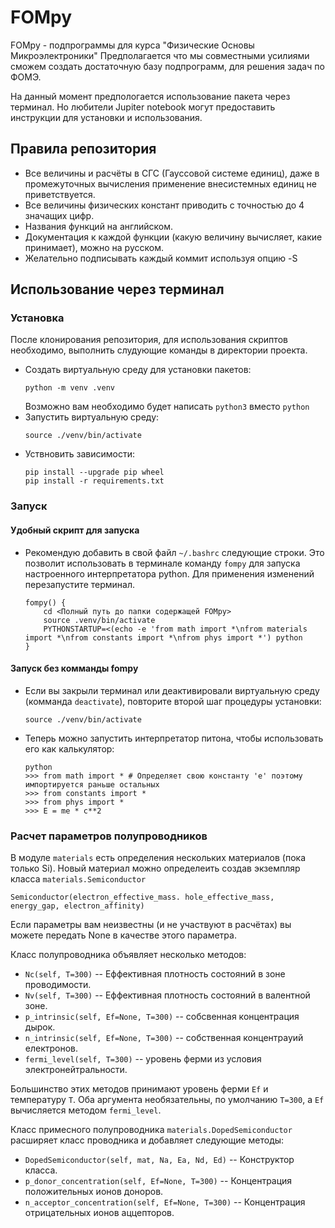 # FOMpy
FOMpy - подпрограммы для курса "Физические Основы Микроэлектроники"
Предполагается что мы совместными усилиями сможем создать достаточную базу подпрограмм,
для решения задач по ФОМЭ.

На данный момент предпологается использование пакета через терминал.
Но любители Jupiter notebook могут предоставить инструкции для установки и использования. 

## Правила репозитория
- Все величины и расчёты в СГС (Гауссовой системе единиц),
    даже в промежуточных вычисления применение внесистемных единиц не приветствуется.
- Все величины физических констант приводить с точностью до 4 значащих цифр.
- Названия функций на английском.
- Документация к каждой функции (какую величину вычисляет, какие принимает),
    можно на русском.
- Желательно подписывать каждый коммит используя опцию -S

## Использование через терминал
### Установка
После клонирования репозитория, для использования скриптов необходимо,
выполнить слудующие команды в директории проекта.
- Создать виртуальную среду для установки пакетов:
    ```
    python -m venv .venv
    ```
  Возможно вам необходимо будет написать ```python3``` вместо ```python```
- Запустить виртуальную среду:
    ```
    source ./venv/bin/activate
    ```
- Уствновить зависимости:
    ```
    pip install --upgrade pip wheel
    pip install -r requirements.txt
    ```
### Запуск
#### Удобный скрипт для запуска
- Рекомендую добавить в свой файл ```~/.bashrc``` следующие строки.
    Это позволит использовать в терминале команду ```fompy``` для запуска настроенного интерпретатора python.
    Для применения изменений перезапустите терминал.
    ```
    fompy() {
        cd <Полный путь до папки содержащей FOMpy>
        source .venv/bin/activate
        PYTHONSTARTUP=<(echo -e 'from math import *\nfrom materials import *\nfrom constants import *\nfrom phys import *') python
    }
    ```

#### Запуск без комманды fompy
- Если вы закрыли терминал или деактивировали виртуальную среду (комманда ```deactivate```),
    повторите второй шаг процедуры установки:
    ```
    source ./venv/bin/activate
    ```

- Теперь можно запустить интерпретатор питона, чтобы использовать его как калькулятор:
    ```
    python
    >>> from math import * # Определяет свою константу 'e' поэтому импортируется раньше остальных
    >>> from constants import *
    >>> from phys import *
    >>> E = me * c**2
    ```

### Расчет параметров полупроводников
В модуле ```materials``` есть определения нескольких материалов (пока только Si).
Новый материал можно определеить создав экземпляр класса ```materials.Semiconductor```
```
Semiconductor(electron_effective_mass. hole_effective_mass, energy_gap, electron_affinity)
```
Если параметры вам неизвестны (и не участвуют в расчётах) вы можете передать None в качестве этого параметра.

Класс полупроводника объявляет несколько методов:
- ```Nc(self, T=300)``` -- Еффективная плотность состояний в зоне проводимости.
- ```Nv(self, T=300)``` -- Еффективная плотность состояний в валентной зоне.
- ```p_intrinsic(self, Ef=None, T=300)``` -- собсвенная концентрация дырок.
- ```n_intrinsic(self, Ef=None, T=300)``` -- собственная концентрауий електронов.
- ```fermi_level(self, T=300)``` -- уровень ферми из условия электронейтральности.

Большинство этих методов принимают уровень ферми ```Ef``` и температуру ```T```.
Оба аргумента необязательны, по умолчанию ```T=300```, а ```Ef``` вычисляется методом ```fermi_level```.

Класс примесного полупроводника ```materials.DopedSemiconductor``` расширяет класс проводника и добавляет следующие методы:
- ```DopedSemiconductor(self, mat, Na, Ea, Nd, Ed)``` -- Конструктор класса.
- ```p_donor_concentration(self, Ef=None, T=300)``` -- Концентрация положительных ионов доноров.
- ```n_acceptor_concentration(self, Ef=None, T=300)``` -- Концентрация отрицательных ионов аццепторов.
